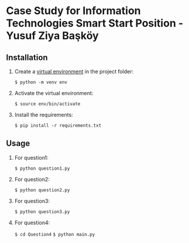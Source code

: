 # Case Study for Information Technologies Smart Start Position - Yusuf Ziya Başköy

## Installation

1. Create a [virtual environment](https://docs.python.org/3/library/venv.html#creating-virtual-environments
   "Official documentation") in the project folder:

    `$ python -m venv env`

2. Activate the virtual environment:

    `$ source env/bin/activate`

3. Install the requirements:

    `$ pip install -r requirements.txt`

## Usage

1. For question1:

    `$ python question1.py`

2. For question2:

    `$ python question2.py`

3. For question3:

    `$ python question3.py`

4. For question4:

    `$ cd Question4`
    `$ python main.py`
